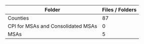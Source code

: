 | Folder                             |   Files / Folders |
|------------------------------------|-------------------|
| Counties                           |                87 |
| CPI for MSAs and Consolidated MSAs |                 0 |
| MSAs                               |                 5 |